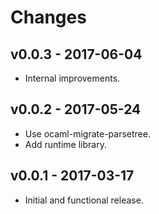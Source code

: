 # Changes

## v0.0.3 - 2017-06-04

- Internal improvements.

## v0.0.2 - 2017-05-24

- Use ocaml-migrate-parsetree.
- Add runtime library.

## v0.0.1 - 2017-03-17

- Initial and functional release.
